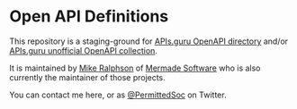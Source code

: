 # Open API Definitions

This repository is a staging-ground for [APIs.guru OpenAPI directory](https://github.com/APIs-guru/openapi-directory) 
and/or [APIs.guru unofficial OpenAPI collection](https://github.com/APIs-guru/unofficial_openapi_specs).

It is maintained by [Mike Ralphson](https://github.com/MikeRalphson) of [Mermade Software](https://github.com/mermade) who is also
currently the maintainer of those projects.

You can contact me here, or as [@PermittedSoc](https://twitter.com/permittedsoc) on Twitter.

